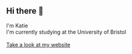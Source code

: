 ## Hi there 👋<br>
I'm Katie<br>
I'm currently studying at the University of Bristol <br> <br>
[Take a look at my website](https://katiepambakian.github.io)<br>

<!--
**katiepambakian/katiepambakian** is a ✨ _special_ ✨ repository because its `README.md` (this file) appears on your GitHub profile.

Here are some ideas to get you started:

- 🔭 I’m currently working on ...
- 🌱 I’m currently learning ...
- 👯 I’m looking to collaborate on ...
- 🤔 I’m looking for help with ...
- 💬 Ask me about ...
- 📫 How to reach me: ...
- 😄 Pronouns: ...
- ⚡ Fun fact: ...
-->
